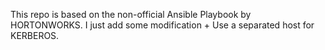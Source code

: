 This repo is based on the non-official Ansible Playbook by HORTONWORKS.
I just add some modification + Use a separated host for KERBEROS.
